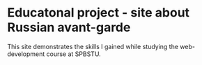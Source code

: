 # Educatonal project - site about Russian avant-garde
This site demonstrates the skills I gained while studying the web-development course at SPBSTU.

